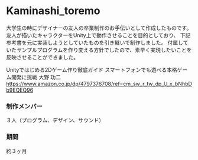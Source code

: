 # Kaminashi_toremo
大学生の時にデザイナーの友人の卒業制作のお手伝いとして作成したものです。
友人が描いたキャラクターをUnity上で動作させることを目的としており、
下記参考書を元に実装しようとしていたものを引き継いで制作しました。
付属していたサンプルプログラムを作り変える方針でしたので、素早く実現したいことを反映させることができました。

Unityではじめる2Dゲーム作り徹底ガイド スマートフォンでも遊べる本格ゲーム開発に挑戦   大野 功二
https://www.amazon.co.jp/dp/4797376708/ref=cm_sw_r_tw_dp_U_x_bNhbDb9EQEQ96

### 制作メンバー
３人（プログラム、デザイン、サウンド）

### 期間
約３ヶ月
